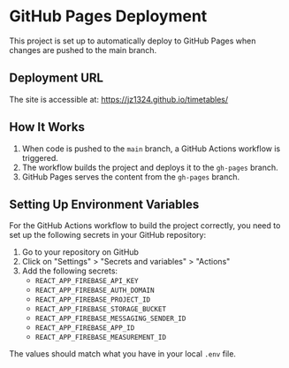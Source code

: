 # GitHub Pages Deployment

This project is set up to automatically deploy to GitHub Pages when changes are pushed to the main branch.

## Deployment URL

The site is accessible at: https://jz1324.github.io/timetables/

## How It Works

1. When code is pushed to the `main` branch, a GitHub Actions workflow is triggered.
2. The workflow builds the project and deploys it to the `gh-pages` branch.
3. GitHub Pages serves the content from the `gh-pages` branch.

## Setting Up Environment Variables

For the GitHub Actions workflow to build the project correctly, you need to set up the following secrets in your GitHub repository:

1. Go to your repository on GitHub
2. Click on "Settings" > "Secrets and variables" > "Actions"
3. Add the following secrets:
   - `REACT_APP_FIREBASE_API_KEY`
   - `REACT_APP_FIREBASE_AUTH_DOMAIN`
   - `REACT_APP_FIREBASE_PROJECT_ID`
   - `REACT_APP_FIREBASE_STORAGE_BUCKET`
   - `REACT_APP_FIREBASE_MESSAGING_SENDER_ID`
   - `REACT_APP_FIREBASE_APP_ID`
   - `REACT_APP_FIREBASE_MEASUREMENT_ID`

The values should match what you have in your local `.env` file.
